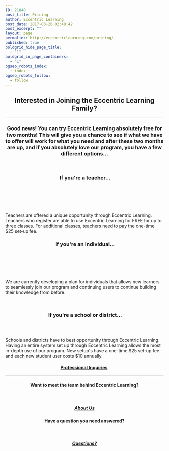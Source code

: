 ```yaml
---
ID: 21840
post_title: Pricing
author: Eccentric Learning
post_date: 2017-03-26 02:48:42
post_excerpt: ""
layout: page
permalink: http://eccentriclearning.com/pricing/
published: true
boldgrid_hide_page_title:
  - "1"
boldgrid_in_page_containers:
  - "1"
bgseo_robots_index:
  - index
bgseo_robots_follow:
  - follow
---
```

<div class="boldgrid-section">
<div class="container">
<div class="row" style="padding-bottom: 0px; padding-top: 0px;">
<div class="col-md-12 col-xs-12 col-sm-12">
<h2 style="text-align: center;">I<span style="text-transform: lowercase;">nterested in </span><span style="text-transform: uppercase;">J</span><span style="text-transform: lowercase;">oining the</span>
<span style="text-transform: uppercase;">E</span><span style="text-transform: lowercase;">ccentric </span><span style="text-transform: uppercase;">L</span><span style="text-transform: lowercase;">earning </span><span style="text-transform: uppercase;">F</span><span style="text-transform: lowercase;">amily?</span></h2>
<div class="row">
<div class="col-md-12 col-xs-12 col-sm-12">
<div>

<hr width="100%">

</div>
</div>
</div>
</div>
</div>
</div>
<div class="boldgrid-section">
<div class="container">
<div class="row" style="padding-bottom: 0px; padding-top: 0px;">
<div class="col-md-12 col-xs-12 col-sm-12"></div>
</div>
</div>
<div class="container">
<div class="row" style="padding-top: 0px;">
<div class="col-md-12 col-xs-12 col-sm-12">
<h3 style="text-align: center;">G<span style="text-transform: lowercase;">ood News! </span>Y<span style="text-transform: lowercase;">ou can try </span><span style="text-transform: uppercase;">E</span><span style="text-transform: lowercase;">ccentric </span><span style="text-transform: uppercase;">L</span><span style="text-transform: lowercase;">earning absolutely free for two months! </span><span style="text-transform: uppercase;">T</span><span style="text-transform: lowercase;">his will give you a chance to see if what we have to offer will work for what you need and after these two months are up, and if you absolutely love our program, you have a few different options...</span></h3>
&nbsp;

</div>
</div>
<div class="row">
<div class="col-md-4 col-xs-12 col-sm-12">
<h3 style="text-align: center;">&nbsp;I<span style="text-transform: lowercase;">f you're a teacher</span><span style="text-transform: lowercase;">...</span></h3>
<h5 style="text-align: center;">&nbsp;</h5>
<h5>&nbsp;</h5>
Teachers are offered a unique opportunity through Eccentric Learning. Teachers who register are able to use Eccentric Learning for FREE for up to three classes. For additional classes, teachers need to pay the one-time $25 set-up fee.

</div>
<div class="col-md-4 col-xs-12 col-sm-12">
<h3 style="text-align: center;">&nbsp;I<span style="text-transform: lowercase;">f you're an individual...</span></h3>
<h5 style="text-align: center;">&nbsp;</h5>
<h5 style="text-align: center;">&nbsp;</h5>
We are currently developing a plan for individuals that allows new learners to seamlessly join our program&nbsp;and continuing users to continue building their knowledge from before.

&nbsp;

</div>
<div class="col-md-4 col-xs-12 col-sm-12">
<h3 style="text-align: center;">&nbsp;I<span style="text-transform: lowercase;">f you're a school or district.</span><span style="text-transform: lowercase;">..</span></h3>
<h5 style="text-align: center;">&nbsp;</h5>
Schools and districts have to best opportunity through Eccentric Learning. Having an entire system set up through Eccentric Learning allows the most in-depth use of our program. New setup's have a one-time $25 set-up fee and each new student user costs $10 annually.&nbsp;

</div>
</div>
<div class="row">
<div class="col-md-12 col-xs-12 col-sm-12">
<h4 style="text-align: center;"><a class="button-primary" href="http://eccentriclearning.com/professional-inquiries/">Professional Inquiries</a>&nbsp;</h4>
</div>
</div>
<div class="row" style="padding-bottom: 0px; padding-top: 0px;">
<div class="col-md-12 col-xs-12 col-sm-12">
<div class="row">
<div class="col-md-12 col-xs-12 col-sm-12">
<div>

<hr width="100%">

</div>
</div>
</div>
</div>
</div>
<div class="row">
<div class="col-md-6 col-xs-12 col-sm-12">
<h4 style="text-align: center;">W<span style="text-transform: lowercase;">ant to meet the team behind </span><span style="text-transform: uppercase;">E</span><span style="text-transform: lowercase;">ccentric </span><span style="text-transform: uppercase;">L</span><span style="text-transform: lowercase;">earning?</span></h4>
&nbsp;
<h5 style="text-align: center;"><a class="button-primary" href="http://eccentriclearning.com/meet-the-team/">About Us</a></h5>
</div>
<div class="col-md-6 col-xs-12 col-sm-12">
<h4 style="text-align: center;">H<span style="text-transform: lowercase;">ave a question you need answered?</span></h4>
&nbsp;
<h5 style="text-align: center;"><a class="button-secondary" href="http://eccentriclearning.com/contact-us">Questions?</a></h5>
</div>
</div>
<div class="row">
<div class="col-md-12 col-xs-12 col-sm-12">

&nbsp;

</div>
</div>
</div>
</div>
</div>